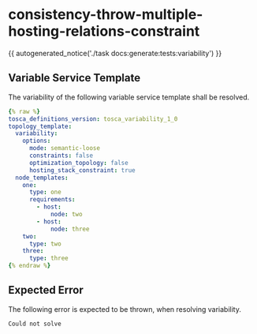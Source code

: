 # consistency-throw-multiple-hosting-relations-constraint

{{ autogenerated_notice('./task docs:generate:tests:variability') }}


## Variable Service Template

The variability of the following variable service template shall be resolved.

```yaml linenums="1"
{% raw %}
tosca_definitions_version: tosca_variability_1_0
topology_template:
  variability:
    options:
      mode: semantic-loose
      constraints: false
      optimization_topology: false
      hosting_stack_constraint: true
  node_templates:
    one:
      type: one
      requirements:
        - host:
            node: two
        - host:
            node: three
    two:
      type: two
    three:
      type: three
{% endraw %}
```





## Expected Error

The following error is expected to be thrown, when resolving variability.

```text linenums="1"
Could not solve
```
